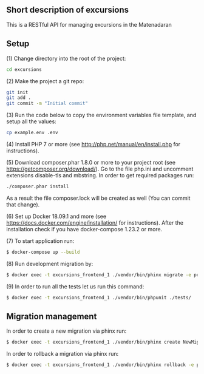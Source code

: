 ## Short description of excursions
This is a RESTful API for managing excursions in the Matenadaran


## Setup
(1) Change directory into the root of the project:
```sh
cd excursions
```

(2) Make the project a git repo:
```sh
git init
git add .
git commit -m "Initial commit"
```

(3) Run the code below to copy the environment variables file template, and setup all the values:
```sh
cp example.env .env
```

(4) Install PHP 7 or more (see http://php.net/manual/en/install.php for instructions).

(5) Download composer.phar 1.8.0 or more to your project root (see https://getcomposer.org/download/). Go to the file php.ini and uncomment extensions disable-tls and mbstring. In order to get required packages run:
```sh
./composer.phar install
```
As a result the file composer.lock will be created as well (You can commit that change).

(6) Set up Docker 18.09.1 and more (see https://docs.docker.com/engine/installation/ for instructions). After the installation check if you have docker-compose 1.23.2 or more.

(7) To start application run:
```sh
$ docker-compose up --build
```

(8) Run development migration by:
```sh
$ docker exec -t excursions_frontend_1 ./vendor/bin/phinx migrate -e production
```

(9) In order to run all the tests let us run this command:
```sh
$ docker exec -t excursions_frontend_1 ./vendor/bin/phpunit ./tests/
```


## Migration management
In order to create a new migration via phinx run:
```sh
$ docker exec -t excursions_frontend_1 ./vendor/bin/phinx create NewMigration
```

In order to rollback a migration via phinx run:
```sh
$ docker exec -t excursions_frontend_1 ./vendor/bin/phinx rollback -e production -t 20190930124802
```
